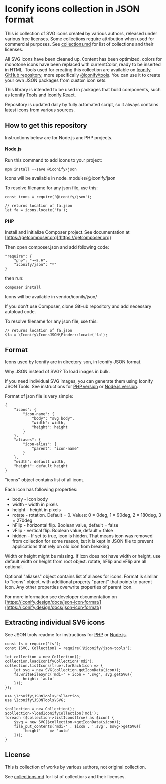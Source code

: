 # Iconify icons collection in JSON format

This is collection of SVG icons created by various authors, released under various free licenses. Some collections require attribution when used for commercial purposes. See [collections.md](./collections.md) for list of collections and their licenses.

All SVG icons have been cleaned up. Content has been optimized, colors for monotone icons have been replaced with currentColor, ready to be inserted in HTML. Tools used for creating this collection are available on [Iconify GitHub repository](https://github.com/iconify-design), more specifically [@iconify/tools](https://github.com/iconify-design/tools). You can use it to create your own JSON packages from custom icon sets.

This library is intended to be used in packages that build components, such as [Iconify Tools](https://github.com/iconify-design/tools) and [Iconify React](https://github.com/iconify-design/iconify-react).

Repository is updated daily by fully automated script, so it always contains latest icons from various sources.


## How to get this repository

Instructions below are for Node.js and PHP projects.


#### Node.js

Run this command to add icons to your project:

```
npm install --save @iconify/json
```

Icons will be available in node_modules/@iconify/json

To resolve filename for any json file, use this:

```
const icons = require('@iconify/json');

// returns location of fa.json
let fa = icons.locate('fa');
```


#### PHP

Install and initialize Composer project. See documentation at [https://getcomposer.org](https://getcomposer.org)

Then open composer.json and add following code:

```
"require": {
    "php": ">=5.6",
    "iconify/json": "*"
}
```

then run:

```
composer install
```

Icons will be available in vendor/iconify/json/

If you don't use Composer, clone GitHub repository and add necessary autoload code.

To resolve filename for any json file, use this:

```
// returns location of fa.json
$fa = \Iconify\IconsJSON\Finder::locate('fa');
```


## Format

Icons used by Iconify are in directory json, in Iconify JSON format.

Why JSON instead of SVG? To load images in bulk. 

If you need individual SVG images, you can generate them using Iconify JSON Tools. See instructions for [PHP version](https://github.com/iconify-design/json-tools.php) or [Node.js version](https://github.com/iconify-design/json-tools.js).


Format of json file is very simple:

```
{
    "icons": {
        "icon-name": {
            "body": "svg body",
            "width": width,
            "height": height
        }
    },
    "aliases": {
        "icon-alias": {
            "parent": "icon-name"
        }
    },
    "width": default width,
    "height": default height
}
```

"icons" object contains list of all icons.

Each icon has following properties:
* body - icon body
* width - width in pixels
* height - height in pixels
* rotate - rotation. Default = 0. Values: 0 = 0deg, 1 = 90deg, 2 = 180deg, 3 = 270deg
* hFlip - horizontal flip. Boolean value, default = false
* vFlip - vertical flip. Boolean value, default = false
* hidden - If set to true, icon is hidden. That means icon was removed from collection for some reason, but it is kept in JSON file to prevent applications that rely on old icon from breaking

Width or height might be missing. If icon does not have width or height, use default width or height from root object.
rotate, hFlip and vFlip are all optional.

Optional "aliases" object contains list of aliases for icons. Format is similar to "icons" object, with additional property "parent" that points to parent icon. Any other properties overwrite properties of parent icon.

For more information see developer documentation on [https://iconify.design/docs/json-icon-format/](https://iconify.design/docs/json-icon-format/)


## Extracting individual SVG icons

See JSON tools readme for instructions for [PHP](https://github.com/iconify-design/json-tools.php) or [Node.js](https://github.com/iconify-design/json-tools.js).

```
const fs = require('fs');
const {SVG, Collection} = require('@iconify/json-tools');

let collection = new Collection();
collection.loadIconifyCollection('mdi');
collection.listIcons(true).forEach(icon => {
    let svg = new SVG(collection.getIconData(icon));
    fs.writeFileSync('mdi-' + icon + '.svg', svg.getSVG({
        height: 'auto'
    }));
});
```

```
use \Iconify\JSONTools\Collection;
use \Iconify\JSONTools\SVG;

$collection = new Collection();
$collection->loadIconifyCollection('mdi');
foreach ($collection->listIcons(true) as $icon) {
    $svg = new SVG($collection->getIconData($icon));
    file_put_contents('mdi-' . $icon . '.svg', $svg->getSVG([
        'height'    => 'auto'
    ]));
}
```


## License

This is collection of works by various authors, not original collection.

See [collections.md](./collections.md) for list of collections and their licenses.
